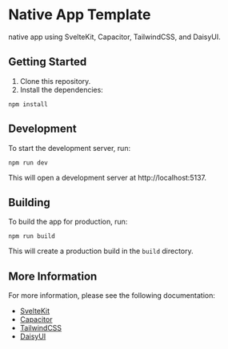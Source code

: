 # Native App Template

native app using SvelteKit, Capacitor, TailwindCSS, and DaisyUI.

## Getting Started

1. Clone this repository.
2. Install the dependencies:

```
npm install
```

## Development

To start the development server, run:

```
npm run dev
```

This will open a development server at http://localhost:5137.

## Building

To build the app for production, run:

```
npm run build
```

This will create a production build in the `build` directory.

## More Information

For more information, please see the following documentation:

* [SvelteKit](https://kit.svelte.dev/)
* [Capacitor](https://capacitorjs.com/)
* [TailwindCSS](https://tailwindcss.com/)
* [DaisyUI](https://daisyui.com/)
